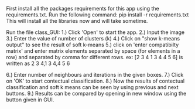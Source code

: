 First install all the packages requirements for this app using the requirements.txt.
Run the following command:
pip install -r requirements.txt
This will install all the libraries now and will take sometime.

Run the file class_GUI:
1.) Click 'Open' to start the app.
2.) Input the image
3.) Enter the value of number of clusters (k)
4.) Click on "show k-means output" to see the result of soft k-means
5.) click on 'enter compatibilty matrix' and enter matrix elements separated by space (for elements in a row)
and separated by comma for different rows.
ex: 
[2 3 4
 1 3 4
 4 5 6]
is written as 2 3 4,1 3 4,4 5 6

6.) Enter number of neighbours and iterations in the given boxes.
7.) Click on 'OK' to start contectual classification.
8.) Now the results of contectual classification and soft k means can be seen by using previous and next buttons.
9.) Results can be compared by opening in new window using the button given in GUI.

